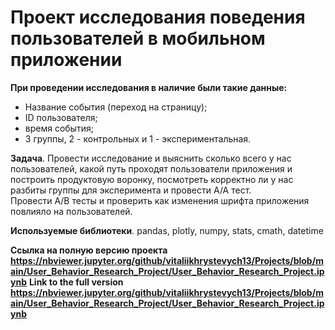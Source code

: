 # Проект исследования поведения пользователей в мобильном приложении  

**При проведении исследования в наличие были такие данные:**  

- Название события (переход на страницу);  
- ID пользователя;  
- время события;  
- 3 группы, 2 - контрольных и 1 - экспериментальная. 

**Задача**. 
Провести исследование и выяснить сколько всего у нас пользователей, какой путь проходят пользователи приложения и построить продуктовую воронку, посмотреть корректно ли у нас разбиты группы для эксперимента и провести А/А тест.  
Провести А/В тесты и проверить как изменения шрифта приложения повлияло на пользователей.  

**Используемые библиотеки**. 
pandas, plotly, numpy, stats, cmath, datetime

**Ссылка на полную версию проекта https://nbviewer.jupyter.org/github/vitaliikhrystevych13/Projects/blob/main/User_Behavior_Research_Project/User_Behavior_Research_Project.ipynb**
**Link to the full version  https://nbviewer.jupyter.org/github/vitaliikhrystevych13/Projects/blob/main/User_Behavior_Research_Project/User_Behavior_Research_Project.ipynb**
